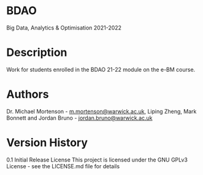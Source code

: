 # BDAO
Big Data, Analytics & Optimisation 2021-2022

# Description
Work for students enrolled in the BDAO 21-22 module on the e-BM course.

# Authors
Dr. Michael Mortenson - m.mortenson@warwick.ac.uk, Liping Zheng, Mark Bonnett and Jordan Bruno - jordan.bruno@warwick.ac.uk

# Version History
0.1
Initial Release
License
This project is licensed under the GNU GPLv3 License - see the LICENSE.md file for details
